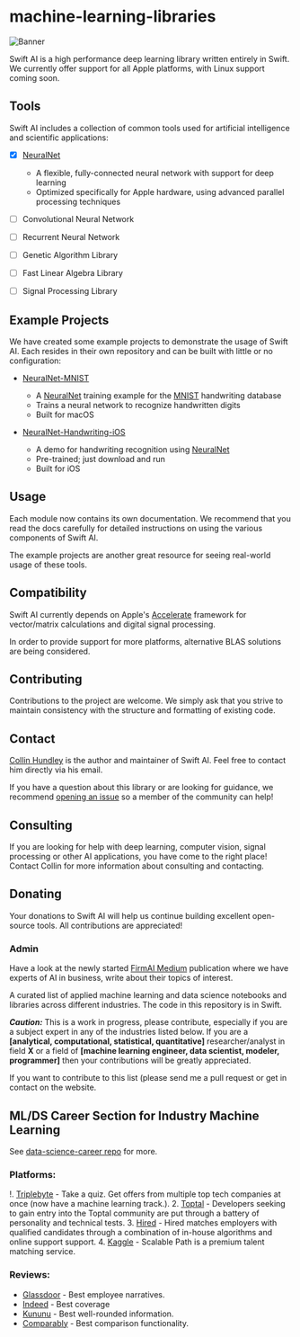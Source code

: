 # machine-learning-libraries

![Banner](https://github.com/Swift-AI/Swift-AI/blob/master/SiteAssets/banner.png)

Swift AI is a high performance deep learning library written entirely in Swift. We currently offer support for all Apple platforms, with Linux support coming soon.

## Tools
Swift AI includes a collection of common tools used for artificial intelligence and scientific applications:

- [x] [NeuralNet](https://github.com/Swift-AI/NeuralNet)
    * A flexible, fully-connected neural network with support for deep learning
    * Optimized specifically for Apple hardware, using advanced parallel processing techniques

- [ ] Convolutional Neural Network
- [ ] Recurrent Neural Network
- [ ] Genetic Algorithm Library
- [ ] Fast Linear Algebra Library
- [ ] Signal Processing Library

## Example Projects
We have created some example projects to demonstrate the usage of Swift AI. Each resides in their own repository and can be built with little or no configuration:

- [NeuralNet-MNIST](https://github.com/Swift-AI/NeuralNet-MNIST)
  * A [NeuralNet](https://github.com/Swift-AI/NeuralNet) training example for the [MNIST](https://yann.lecun.com/exdb/mnist/) handwriting database
  * Trains a neural network to recognize handwritten digits
  * Built for macOS

- [NeuralNet-Handwriting-iOS](https://github.com/Swift-AI/NeuralNet-Handwriting-iOS)
    * A demo for handwriting recognition using [NeuralNet](https://github.com/Swift-AI/NeuralNet)
    * Pre-trained; just download and run
    * Built for iOS

## Usage
Each module now contains its own documentation. We recommend that you read the docs carefully for detailed instructions on using the various components of Swift AI.

The example projects are another great resource for seeing real-world usage of these tools.

## Compatibility
Swift AI currently depends on Apple's [Accelerate](https://developer.apple.com/library/mac/documentation/Accelerate/Reference/AccelerateFWRef/) framework for vector/matrix calculations and digital signal processing.

In order to provide support for more platforms, alternative BLAS solutions are being considered.

## Contributing
Contributions to the project are welcome. We simply ask that you strive to maintain consistency with the structure and formatting of existing code.

## Contact
[Collin Hundley](https://github.com/collinhundley) is the author and maintainer of Swift AI. Feel free to contact him directly via his email.

If you have a question about this library or are looking for guidance, we recommend [opening an issue](https://github.com/Swift-AI/Swift-AI/issues/new) so a member of the community can help!

## Consulting
If you are looking for help with deep learning, computer vision, signal processing or other AI applications, you have come to the right place! Contact Collin for more information about consulting and contacting.

## Donating
Your donations to Swift AI will help us continue building excellent open-source tools. All contributions are appreciated!


### Admin

Have a look at the newly started [FirmAI Medium](https://medium.com/firmai) publication where we have experts of AI in business, write about their topics of interest.

A curated list of applied machine learning and data science notebooks and libraries across different industries. The code in this repository is in Swift.

***Caution:*** This is a work in progress, please contribute, especially if you are a subject expert in any of the industries listed below. If you are a **[**analytical, computational, statistical, quantitative**]**  researcher/analyst in field **X** or a field of **[**machine learning engineer, data scientist, modeler, programmer**]** then your contributions will be greatly appreciated.

If you want to contribute to this list (please send me a pull request or get in contact on the website. 


## ML/DS Career Section for Industry Machine Learning
See [data-science-career repo](https://github.com/firmai/data-science-career) for more.

### Platforms:
!. [Triplebyte](https://triplebyte.com/a/Nosq7GM/d) - Take a quiz. Get offers from multiple top tech companies at once (now have a machine learning track.).
2. [Toptal](https://www.toptal.com/) - Developers seeking to gain entry into the Toptal community are put through a battery of personality and technical tests.
3. [Hired](https://hired.com/) - Hired matches employers with qualified candidates through a combination  of in-house algorithms and online support support. 
4. [Kaggle](https://www.kaggle.com/jobs) - Scalable Path is a premium talent matching service.

### Reviews:

- [Glassdoor](https://www.glassdoor.com/index.html) - Best employee narratives.
- [Indeed](https://www.indeed.com/) - Best coverage
- [Kununu](https://www.kununu.com/us) - Best well-rounded information.
- [Comparably](https://www.comparably.com/) - Best comparison functionality.


























 



















